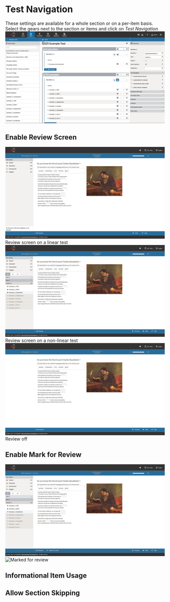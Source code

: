 <!--
tags: []

--> 

# Test Navigation

> 

These settings are available for a whole section or on a per-item basis. Select the gears next to the section or items and click on *Test Navigation*
![Test Navigation](../resources/tests/feature-configuration/section/configuration/test-navigation.png)

## Enable Review Screen
![Review screen on a linear test](../resources/tests/features/test-navigation/review/linear-test.png)
Review screen on a linear test
![Review screen on a non-linear test](../resources/tests/features/test-navigation/review/non-linear-test.png)Review screen on a non-linear test
![Review off](../resources/tests/features/test-navigation/review/toggle-off.png)
Review off

## Enable Mark for Review
![Mark for review](../resources/tests/features/test-navigation/review/mark-for-review.png)
![Marked for review](../resources/tests/features/test-navigation/review/marked-for-review.png)


## Informational Item Usage


## Allow Section Skipping

